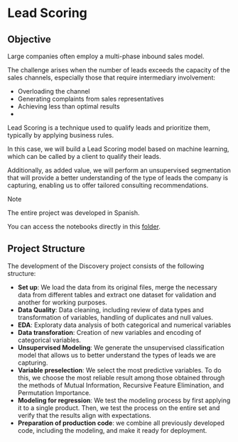 # Lead Scoring

## Objective

Large companies often employ a multi-phase inbound sales model.

The challenge arises when the number of leads exceeds the capacity of the sales channels, especially those that require intermediary involvement:

- Overloading the channel
- Generating complaints from sales representatives
- Achieving less than optimal results
- 
Lead Scoring is a technique used to qualify leads and prioritize them, typically by applying business rules.

In this case, we will build a Lead Scoring model based on machine learning, which can be called by a client to qualify their leads.

Additionally, as added value, we will perform an unsupervised segmentation that will provide a better understanding of the type of leads the company is capturing, enabling us to offer tailored consulting recommendations.

> [!NOTE]  
> The entire project was developed in Spanish.
> 
> You can access the notebooks directly in this [folder](https://github.com/TonyGonzalezData/Forecasting_Retail/tree/main/03_Notebooks/02_Desarrollo).


## Project Structure

The development of the Discovery project consists of the following structure:

- **Set up**: We load the data from its original files, merge the necessary data from different tables and extract one dataset for validation and another for working purposes.
- **Data Quality**: Data cleaning, including review of data types and transformation of variables, handling of duplicates and null values.
- **EDA**: Exploraty data analysis of both categorical and numerical variables
- **Data transforation**: Creation of new variables and encoding of categorical variables.
- **Unsupervised Modeling**: We generate the unsupervised classification model that allows us to better understand the types of leads we are capturing.
- **Variable preselection**: We select the most predictive variables. To do this, we choose the most reliable result among those obtained through the methods of Mutual Information, Recursive Feature Elimination, and Permutation Importance.
- **Modeling for regression**: We test the modeling process by first applying it to a single product. Then, we test the process on the entire set and verify that the results align with expectations.
- **Preparation of production code**: we combine all previously developed code, including the modeling, and make it ready for deployment.
